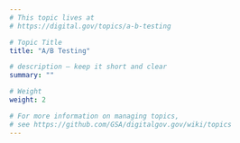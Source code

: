 ```yaml
---
# This topic lives at
# https://digital.gov/topics/a-b-testing

# Topic Title
title: "A/B Testing"

# description — keep it short and clear
summary: ""

# Weight
weight: 2

# For more information on managing topics,
# see https://github.com/GSA/digitalgov.gov/wiki/topics
---
```

